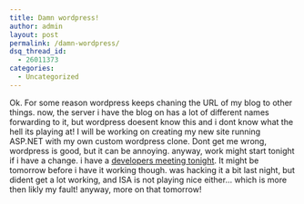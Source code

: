 ```yaml
---
title: Damn wordpress!
author: admin
layout: post
permalink: /damn-wordpress/
dsq_thread_id:
  - 26011373
categories:
  - Uncategorized
---
```

Ok. For some reason wordpress keeps chaning the URL of my blog to other things. now, the server i have the blog on has a lot of different names forwarding to it, but wordpress doesent know this and i dont know what the hell its playing at! I will be working on creating my new site running ASP.NET with my own custom wordpress clone. Dont get me wrong, wordpress is good, but it can be annoying. anyway, work might start tonight if i have a change. i have a [developers meeting tonight][1]. It might be tomorrow before i have it working though. was hacking it a bit last night, but dident get a lot working, and ISA is not playing nice either&#8230; which is more then likly my fault! anyway, more on that tomorrow!

 [1]: http://weblogs.asp.net/pleloup/archive/2004/10/12/241389.aspx